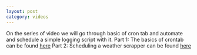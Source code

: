 ```yaml
---
layout: post
category: videos
---
```


On the series of video we will go through basic of cron tab and automate and schedule a simple logging script with it.
Part 1: The basics of crontab can be found [here](https://www.youtube.com/watch?v=NoW3oalJvCM)
Part 2: Scheduling a weather scrapper can be found [here](https://www.youtube.com/watch?v=foRmPsoDg0I)